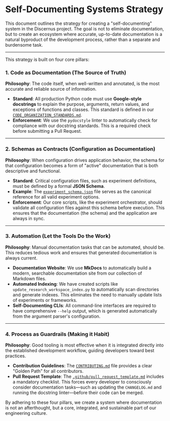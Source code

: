 # Self-Documenting Systems Strategy

This document outlines the strategy for creating a "self-documenting" system in the Discernus project. The goal is not to eliminate documentation, but to create an ecosystem where accurate, up-to-date documentation is a natural byproduct of the development process, rather than a separate and burdensome task.

---

This strategy is built on four core pillars:

### 1. Code as Documentation (The Source of Truth)

**Philosophy**: The code itself, when well-written and annotated, is the most accurate and reliable source of information.

-   **Standard**: All production Python code must use **Google-style docstrings** to explain the purpose, arguments, return values, and exceptions of functions and classes. This standard is defined in our [`CODE_ORGANIZATION_STANDARDS.md`](../CODE_ORGANIZATION_STANDARDS.md).
-   **Enforcement**: We use the `pydocstyle` linter to automatically check for compliance with our docstring standards. This is a required check before submitting a Pull Request.

---

### 2. Schemas as Contracts (Configuration as Documentation)

**Philosophy**: When configuration drives application behavior, the schema for that configuration becomes a form of "active" documentation that is both descriptive and functional.

-   **Standard**: Critical configuration files, such as experiment definitions, must be defined by a formal **JSON Schema**.
-   **Example**: The [`experiment_schema.json`](../specifications/experiment_schema.json) file serves as the canonical reference for all valid experiment options.
-   **Enforcement**: Our core scripts, like the experiment orchestrator, should validate all configuration files against this schema before execution. This ensures that the documentation (the schema) and the application are always in sync.

---

### 3. Automation (Let the Tools Do the Work)

**Philosophy**: Manual documentation tasks that can be automated, should be. This reduces tedious work and ensures that generated documentation is always current.

-   **Documentation Website**: We use **MkDocs** to automatically build a modern, searchable documentation site from our collection of Markdown files.
-   **Automated Indexing**: We have created scripts like `update_research_workspace_index.py` to automatically scan directories and generate indexes. This eliminates the need to manually update lists of experiments or frameworks.
-   **Self-Documenting CLIs**: All command-line interfaces are required to have comprehensive `--help` output, which is generated automatically from the argument parser's configuration.

---

### 4. Process as Guardrails (Making it Habit)

**Philosophy**: Good tooling is most effective when it is integrated directly into the established development workflow, guiding developers toward best practices.

-   **Contribution Guidelines**: The [`CONTRIBUTING.md`](../CONTRIBUTING.md) file provides a clear "Golden Path" for all contributors.
-   **Pull Request Template**: The [`.github/pull_request_template.md`](../../../.github/pull_request_template.md) includes a mandatory checklist. This forces every developer to consciously consider documentation tasks—such as updating the `CHANGELOG.md` and running the docstring linter—before their code can be merged.

By adhering to these four pillars, we create a system where documentation is not an afterthought, but a core, integrated, and sustainable part of our engineering culture. 